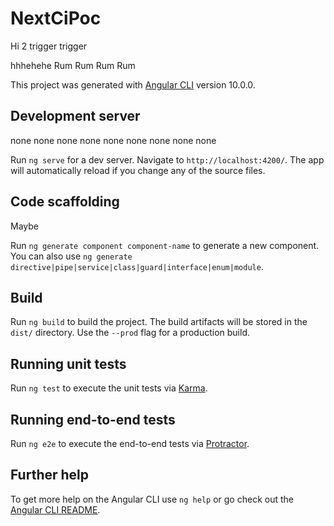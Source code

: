 # NextCiPoc

Hi 2 trigger trigger

hhhehehe
Rum
Rum
Rum
Rum

This project was generated with [Angular CLI](https://github.com/angular/angular-cli) version 10.0.0.

## Development server

none
none
none
none
none
none
none
none
none

Run `ng serve` for a dev server. Navigate to `http://localhost:4200/`. The app will automatically reload if you change any of the source files.

## Code scaffolding

Maybe

Run `ng generate component component-name` to generate a new component. You can also use `ng generate directive|pipe|service|class|guard|interface|enum|module`.

## Build

Run `ng build` to build the project. The build artifacts will be stored in the `dist/` directory. Use the `--prod` flag for a production build.

## Running unit tests

Run `ng test` to execute the unit tests via [Karma](https://karma-runner.github.io).

## Running end-to-end tests

Run `ng e2e` to execute the end-to-end tests via [Protractor](http://www.protractortest.org/).

## Further help

To get more help on the Angular CLI use `ng help` or go check out the [Angular CLI README](https://github.com/angular/angular-cli/blob/master/README.md).
